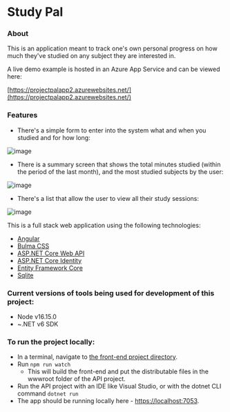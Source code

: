 # Study Pal

### About

This is an application meant to track one's own personal progress on how much they've studied on any subject they are interested in.


A live demo example is hosted in an Azure App Service and can be viewed here:

[https://projectpalapp2.azurewebsites.net/](https://projectpalapp2.azurewebsites.net/)


### Features
- There's a simple form to enter into the system what and when you studied and for how long:

![image](https://github.com/aalexander05/study-pal/assets/29714952/2156c323-ccca-4b66-bc6c-91655185733e)


- There is a summary screen that shows the total minutes studied (within the period of the last month), and the most studied subjects by the user:

![image](https://github.com/aalexander05/study-pal/assets/29714952/39364f3c-ab64-4756-ad13-886e551d137a)

- There's a list that allow the user to view all their study sessions:

![image](https://github.com/aalexander05/study-pal/assets/29714952/4c2c4d6e-dfde-4354-89e7-893a1ee5ffa2)





This is a full stack web application using the following technologies:
- [Angular](https://angular.io/)
- [Bulma CSS](https://bulma.io/)
- [ASP.NET Core Web API](https://learn.microsoft.com/en-us/aspnet/core/introduction-to-aspnet-core?view=aspnetcore-6.0)
- [ASP.NET Core Identity](https://learn.microsoft.com/en-us/aspnet/core/security/authentication/identity?view=aspnetcore-7.0&tabs=visual-studio)
- [Entity Framework Core](https://learn.microsoft.com/en-us/ef/core/)
- [Sqlite](https://www.sqlite.org/index.html)



### Current versions of tools being used for development of this project:
- Node v16.15.0
- ~.NET v6 SDK

### To run the project locally:
- In a terminal, navigate to [the front-end project directory](https://github.com/aalexander05/study-pal/tree/study-session/ProjectPal/Client).
- Run `npm run watch`
  - This will build the front-end and put the distributable files in the wwwroot folder of the API project.
- Run the API project with an IDE like Visual Studio, or with the dotnet CLI command `dotnet run`
- The app should be running locally here - [https://localhost:7053](url).
